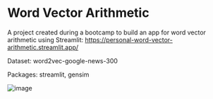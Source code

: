 # Word Vector Arithmetic

A project created during a bootcamp to build an app for word vector arithmetic using Streamlit: https://personal-word-vector-arithmetic.streamlit.app/

Dataset: word2vec-google-news-300

Packages: streamlit, gensim

![image](https://github.com/user-attachments/assets/17ffbd1c-e0e1-42da-9e0c-e80228cda7a8)
